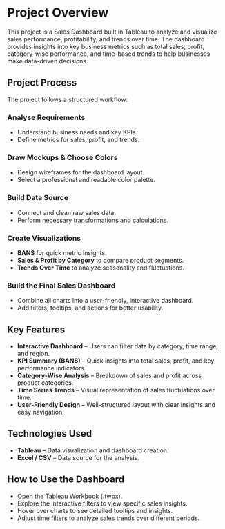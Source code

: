 # Project Overview

This project is a Sales Dashboard built in Tableau to analyze and visualize sales performance, profitability, and trends over time. The dashboard provides insights into key business metrics such as total sales, profit, category-wise performance, and time-based trends to help businesses make data-driven decisions.

  ## Project Process
  The project follows a structured workflow:

  ### Analyse Requirements
  + Understand business needs and key KPIs.
  + Define metrics for sales, profit, and trends.

  ### Draw Mockups & Choose Colors
  + Design wireframes for the dashboard layout.
  + Select a professional and readable color palette.

  ### Build Data Source
  + Connect and clean raw sales data.
  + Perform necessary transformations and calculations.

  ### Create Visualizations
  + **BANS** for quick metric insights.
  + **Sales & Profit by Category** to compare product segments.
  + **Trends Over Time** to analyze seasonality and fluctuations.

  ### Build the Final Sales Dashboard
  + Combine all charts into a user-friendly, interactive dashboard.
  + Add filters, tooltips, and actions for better usability.

## Key Features
  + **Interactive Dashboard** – Users can filter data by category, time range, and region.
  + **KPI Summary (BANS)** – Quick insights into total sales, profit, and key performance indicators.
  + **Category-Wise Analysis** – Breakdown of sales and profit across product categories.
  + **Time Series Trends** – Visual representation of sales fluctuations over time.
  + **User-Friendly Design** – Well-structured layout with clear insights and easy navigation.

## Technologies Used
  + **Tableau** – Data visualization and dashboard creation.
  + **Excel / CSV** – Data source for the analysis.

## How to Use the Dashboard
  + Open the Tableau Workbook (.twbx).
  + Explore the interactive filters to view specific sales insights.
  + Hover over charts to see detailed tooltips and insights.
  + Adjust time filters to analyze sales trends over different periods.
